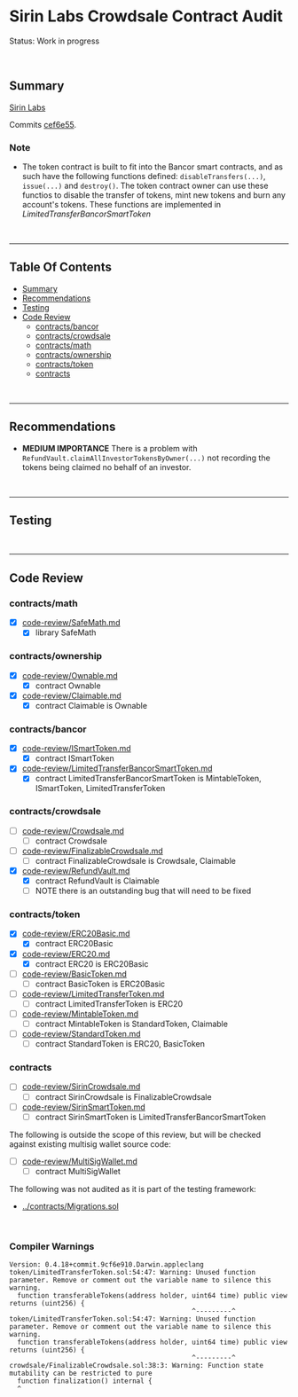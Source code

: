 # Sirin Labs Crowdsale Contract Audit

Status: Work in progress

<br />

## Summary

[Sirin Labs](https://sirinlabs.com/)

Commits
[cef6e55](https://github.com/sirin-labs/crowdsale-smart-contract/commit/cef6e5535d5460b46e9bd5da9433d6c80c50f3bf).

### Note

* The token contract is built to fit into the Bancor smart contracts, and as such have the following functions defined:
  `disableTransfers(...)`, `issue(...)` and `destroy()`. The token contract owner can use these functios to disable the transfer
  of tokens, mint new tokens and burn any account's tokens. These functions are implemented in *LimitedTransferBancorSmartToken*

<br />

<hr />

## Table Of Contents

* [Summary](#summary)
* [Recommendations](#recommendations)
* [Testing](#testing)
* [Code Review](#code-review)
  * [contracts/bancor](contractsbancor)
  * [contracts/crowdsale](contractscrowdsale)
  * [contracts/math](contractsmath)
  * [contracts/ownership](contractsownership)
  * [contracts/token](contractstoken)
  * [contracts](contracts)

<br />

<hr />

## Recommendations

* **MEDIUM IMPORTANCE** There is a problem with `RefundVault.claimAllInvestorTokensByOwner(...)` not recording the
  tokens being claimed no behalf of an investor.

<br />

<hr />

## Testing

<br />

<hr />

## Code Review

### contracts/math

* [x] [code-review/SafeMath.md](code-review/SafeMath.md)
  * [x] library SafeMath

### contracts/ownership

* [x] [code-review/Ownable.md](code-review/Ownable.md)
  * [x] contract Ownable
* [x] [code-review/Claimable.md](code-review/Claimable.md)
  * [x] contract Claimable is Ownable

### contracts/bancor

* [x] [code-review/ISmartToken.md](code-review/ISmartToken.md)
  * [x] contract ISmartToken
* [x] [code-review/LimitedTransferBancorSmartToken.md](code-review/LimitedTransferBancorSmartToken.md)
  * [x] contract LimitedTransferBancorSmartToken is MintableToken, ISmartToken, LimitedTransferToken

### contracts/crowdsale

* [ ] [code-review/Crowdsale.md](code-review/Crowdsale.md)
  * [ ] contract Crowdsale
* [ ] [code-review/FinalizableCrowdsale.md](code-review/FinalizableCrowdsale.md)
  * [ ] contract FinalizableCrowdsale is Crowdsale, Claimable
* [x] [code-review/RefundVault.md](code-review/RefundVault.md)
  * [x] contract RefundVault is Claimable
  * [ ] NOTE there is an outstanding bug that will need to be fixed

### contracts/token

* [x] [code-review/ERC20Basic.md](code-review/ERC20Basic.md)
  * [x] contract ERC20Basic
* [x] [code-review/ERC20.md](code-review/ERC20.md)
  * [x] contract ERC20 is ERC20Basic
* [ ] [code-review/BasicToken.md](code-review/BasicToken.md)
  * [ ] contract BasicToken is ERC20Basic
* [ ] [code-review/LimitedTransferToken.md](code-review/LimitedTransferToken.md)
  * [ ] contract LimitedTransferToken is ERC20
* [ ] [code-review/MintableToken.md](code-review/MintableToken.md)
  * [ ] contract MintableToken is StandardToken, Claimable
* [ ] [code-review/StandardToken.md](code-review/StandardToken.md)
  * [ ] contract StandardToken is ERC20, BasicToken

### contracts

* [ ] [code-review/SirinCrowdsale.md](code-review/SirinCrowdsale.md)
  * [ ] contract SirinCrowdsale is FinalizableCrowdsale
* [ ] [code-review/SirinSmartToken.md](code-review/SirinSmartToken.md)
  * [ ] contract SirinSmartToken is LimitedTransferBancorSmartToken

The following is outside the scope of this review, but will be checked against existing multisig wallet source code:

* [ ] [code-review/MultiSigWallet.md](code-review/MultiSigWallet.md)
  * [ ] contract MultiSigWallet

The following was not audited as it is part of the testing framework:

* [../contracts/Migrations.sol](../contracts/Migrations.sol)

<br />

### Compiler Warnings

```
Version: 0.4.18+commit.9cf6e910.Darwin.appleclang
token/LimitedTransferToken.sol:54:47: Warning: Unused function parameter. Remove or comment out the variable name to silence this warning.
  function transferableTokens(address holder, uint64 time) public view returns (uint256) {
                                              ^---------^
token/LimitedTransferToken.sol:54:47: Warning: Unused function parameter. Remove or comment out the variable name to silence this warning.
  function transferableTokens(address holder, uint64 time) public view returns (uint256) {
                                              ^---------^
crowdsale/FinalizableCrowdsale.sol:38:3: Warning: Function state mutability can be restricted to pure
  function finalization() internal {
  ^
```